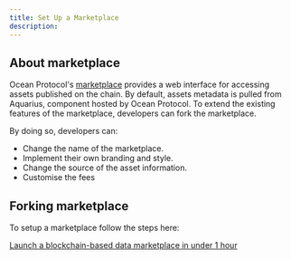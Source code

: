 ```yaml
---
title: Set Up a Marketplace
description:
---
```


## About marketplace

Ocean Protocol's [marketplace](https://v4.market.oceanprotocol.com/) provides a web interface for accessing assets published on the chain. By default, assets metadata is pulled from Aquarius, component hosted by Ocean Protocol. To extend the existing features of the marketplace, developers can fork the marketplace.

By doing so, developers can:

- Change the name of the marketplace.
- Implement their own branding and style.
- Change the source of the asset information.
- Customise the fees

## Forking marketplace

To setup a marketplace follow the steps here:

[Launch a blockchain-based data marketplace in under 1 hour](https://blog.oceanprotocol.com/launch-a-blockchain-based-data-marketplace-in-under-1-hour-9baa85a65ece)
